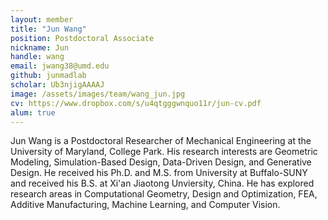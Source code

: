 ```yaml
---
layout: member
title: "Jun Wang"
position: Postdoctoral Associate
nickname: Jun
handle: wang
email: jwang38@umd.edu
github: junmadlab
scholar: Ub3njigAAAAJ
image: /assets/images/team/wang_jun.jpg
cv: https://www.dropbox.com/s/u4qtgggwnquo11r/jun-cv.pdf
alum: true
---
```

Jun Wang is a Postdoctoral Researcher of Mechanical Engineering at the University of Maryland, College Park. His research interests are Geometric Modeling, Simulation-Based Design, Data-Driven Design, and Generative Design. He received his Ph.D. and M.S. from University at Buffalo-SUNY and received his B.S. at Xi'an Jiaotong Unviersity, China. He has explored research areas in Computational Geometry, Design and Optimization, FEA, Additive Manufacturing, Machine Learning, and Computer Vision.
